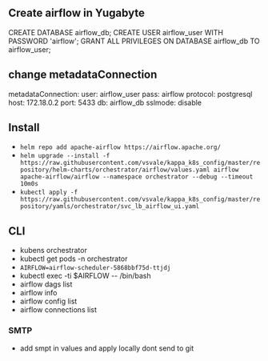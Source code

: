 ## Create airflow in Yugabyte
CREATE DATABASE airflow_db;
CREATE USER airflow_user WITH PASSWORD 'airflow';
GRANT ALL PRIVILEGES ON DATABASE airflow_db TO airflow_user;

## change metadataConnection
  metadataConnection:
    user: airflow_user
    pass: airflow
    protocol: postgresql
    host: 172.18.0.2
    port: 5433
    db: airflow_db
    sslmode: disable

## Install

- `helm repo add apache-airflow https://airflow.apache.org/`
- `helm upgrade --install -f https://raw.githubusercontent.com/vsvale/kappa_k8s_config/master/repository/helm-charts/orchestrator/airflow/values.yaml airflow apache-airflow/airflow --namespace orchestrator --debug --timeout 10m0s`
- `kubectl apply -f https://raw.githubusercontent.com/vsvale/kappa_k8s_config/master/repository/yamls/orchestrator/svc_lb_airflow_ui.yaml`

## CLI
- kubens orchestrator
- kubectl get pods -n orchestrator
- `AIRFLOW=airflow-scheduler-5868bbf75d-ttjdj`
- kubectl exec -ti $AIRFLOW -- /bin/bash
- airflow dags list
- airflow info
- airflow config list
- airflow connections list

### SMTP
- add smpt in values and apply locally dont send to git